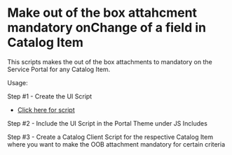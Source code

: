 # Make out of the box attahcment mandatory onChange of a field in Catalog Item

This scripts makes the out of the box attachments to mandatory on the Service Portal for any Catalog Item.

Usage:

Step #1 - Create the UI Script 
* [Click here for script](setAttachmentMandatory.js)

Step #2 - Include the UI Script in the Portal Theme under JS Includes

Step #3 - Create a Catalog Client Script for the respective Catalog Item where you want to make the OOB attachment mandatory for certain criteria
